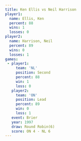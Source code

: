 ```yaml
---
title: Ken Ellis vs Neil Harrison
player1:              
  name: Ellis, Ken    
  percent: 88         
  wins: 1             
  losses: 0           
player2:              
  name: Harrison, Neil
  percent: 89         
  wins: 0             
  losses: 1           
games:
 - player1:          
     team: 'NL'      
     position: Second
     percent: 88     
     win: 1          
     loss: 0         
   player2:        
     team: 'ON'    
     position: Lead
     percent: 89   
     win: 0        
     loss: 1       
   event: Brier        
   year: 1997          
   draw: Round Robin(6)
   score: ON 4 - NL 6  
---
```

